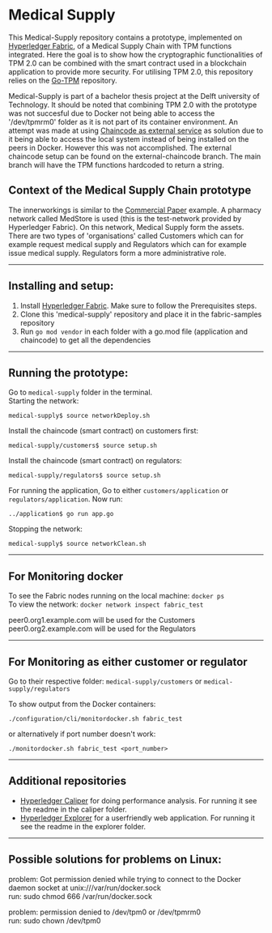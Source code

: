 # Medical Supply
This Medical-Supply repository contains a prototype, implemented on [Hyperledger Fabric](https://hyperledger-fabric.readthedocs.io/en/latest/whatis.html), of a Medical Supply Chain with TPM functions integrated. Here the goal is to show how the cryptographic functionalities of TPM 2.0 can be combined with the smart contract used in a blockchain application to provide more security. For utilising TPM 2.0, this repository relies on the [Go-TPM](https://github.com/google/go-tpm) repository. 

Medical-Supply is part of a bachelor thesis project at the Delft university of Technology. It should be noted that combining TPM 2.0 with the prototype was not succesful due to Docker not being able to access the '/dev/tpmrm0' folder as it is not part of its container environment. An attempt was made at using [Chaincode as external service](https://hyperledger-fabric.readthedocs.io/en/latest/cc_service.html) as solution due to it being able to access the local system instead of being installed on the peers in Docker. However this was not accomplished. The external chaincode setup can be found on the external-chaincode branch. The main branch will have the TPM functions hardcoded to return a string.

## Context of the Medical Supply Chain prototype
The innerworkings is similar to the [Commercial Paper](https://github.com/hyperledger/fabric-samples/tree/main/commercial-paper) example. A pharmacy network called MedStore is used (this is the test-network provided by Hyperledger Fabric). On this network, Medical Supply form the assets. There are two types of 'organisations' called Customers which can for example request medical supply and Regulators which can for example issue medical supply. Regulators form a more administrative role.

_________________________
## Installing and setup:
1. Install [Hyperledger Fabric](https://hyperledger-fabric.readthedocs.io/en/latest/getting_started.html). Make sure to follow the Prerequisites steps.
2. Clone this 'medical-supply' repository and place it in the fabric-samples repository  
3. Run ```go mod vendor``` in each folder with a go.mod file (application and chaincode) to get all the dependencies

_________________________
## Running the prototype:
Go to ```medical-supply```  folder in the terminal.  
Starting the network: 
```
medical-supply$ source networkDeploy.sh
```  
Install the chaincode (smart contract) on customers first:
```
medical-supply/customers$ source setup.sh
```

Install the chaincode (smart contract) on regulators:
```
medical-supply/regulators$ source setup.sh
```
For running the application, Go to either ```customers/application``` or ```regulators/application```. Now run:
```
../application$ go run app.go
```

Stopping the network: 
```
medical-supply$ source networkClean.sh
```  
__________________________
## For Monitoring docker

To see the Fabric nodes running on the local machine: ```docker ps```  
To view the network: ```docker network inspect fabric_test```  

peer0.org1.example.com will be used for the Customers  
peer0.org2.example.com will be used for the Regulators

__________________________
## For Monitoring as either customer or regulator
Go to their respective folder: 
``` medical-supply/customers ``` or ``` medical-supply/regulators ```

To show output from the Docker containers:
```
./configuration/cli/monitordocker.sh fabric_test
``` 
or alternatively if port number doesn't work: 
```
./monitordocker.sh fabric_test <port_number>
```

__________________________
## Additional repositories
- [Hyperledger Caliper](https://github.com/hyperledger/caliper/) for doing performance analysis. For running it see the readme in the caliper folder.  
 - [Hyperledger Explorer](https://github.com/hyperledger/blockchain-explorer) for a userfriendly web application. For running it see the readme in the explorer folder. 
__________________________
## Possible solutions for problems on Linux:
problem: Got permission denied while trying to connect to the Docker daemon socket at unix:///var/run/docker.sock  
run: sudo chmod 666 /var/run/docker.sock

problem: permission denied to /dev/tpm0 or /dev/tpmrm0  
run: sudo chown <username> /dev/tpm0